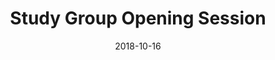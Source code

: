 ---
title: Study Group Opening Session
text:  Join this event to know more about the Study Group and learn how to improve programming skills and speed-up your data analysis 
location: SILS common room
link: https://github.com/ScienceParkStudyGroup/studyGroup/blob/gh-pages/posters/2018/20181016_opening_session/OpeningSession.pdf
date: 2018-10-16
startTime: '16:00'
endTime: '17:00'
---